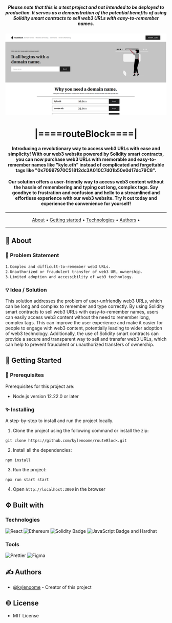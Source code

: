 <p align="center">
	<h5 align="center"> Please note that this is a test project and not intended to be deployed to production. It serves as a demonstration of the 	potential benefits of using Solidity smart contracts to sell web3 URLs with easy-to-remember names. </h5>
	<img alt="Website" src="image/screenshot-2023-02-23_11:30:11.png"> </img>
	<h1 align="center"> |====routeBlock====| </h3>
</p>



<h4 align="center"> Introducing a revolutionary way to access web3 URLs with ease and simplicity! With our web3 website powered by Solidity smart contracts, you can now purchase web3 URLs with memorable and easy-to-remember names like "kyle.eth" instead of complicated and forgettable tags like "0x70997970C51812dc3A010C7d01b50e0d17dc79C8".
    <br>
</h4>

<h4 align="center"> Our solution offers a user-friendly way to access web3 content without the hassle of remembering and typing out long, complex tags. Say goodbye to frustration and confusion and hello to a streamlined and effortless experience with our web3 website. Try it out today and experience the convenience for yourself!
    <br>
</h4>

---

<p align="center">
 <a href="#about">About</a> •
 <a href="#started">Getting started</a> •
 <a href="#built_using">Technologies</a> •
 <a href="#authors">Authors</a> •
</p>

---

## 🧐 About <a name="about"><a/>

### 🧠 Problem Statement <a name = "problem_statement"></a>

    1.Complex and difficult-to-remember web3 URLs.
    2.Unauthorized or fraudulent transfer of web3 URL ownership.
    3.Limited adoption and accessibility of web3 technology.
	
### 💡 Idea / Solution <a name = "idea"></a>

This solution addresses the problem of user-unfriendly web3 URLs, which can be long and complex to remember and type correctly. By using Solidity smart contracts to sell web3 URLs with easy-to-remember names, users can easily access web3 content without the need to remember long, complex tags. This can improve the user experience and make it easier for people to engage with web3 content, potentially leading to wider adoption of web3 technology. Additionally, the use of Solidity smart contracts can provide a secure and transparent way to sell and transfer web3 URLs, which can help to prevent fraudulent or unauthorized transfers of ownership.


## 🏁 Getting Started <a name = "started"></a>

### 🎐 Prerequisites

Prerequisites for this project are:

- Node.js version 12.22.0 or later

### ✨ Installing

A step-by-step to install and run the project locally.

1. Clone the project using the following command or install the zip:

```
git clone https://github.com/kylenoome/routeBlock.git
```

2. Install all the dependencies:

```
npm install
```

3. Run the project:

```
npx run start start
```

4. Open `http://localhost:3000` in the browser

## ⚙ Built with <a name = "built_using"></a>

### Technologies

![React](https://img.shields.io/badge/React-61DAFB?style=for-the-badge&logo=react&logoColor=black)
![Ethereum](https://img.shields.io/badge/Ethereum-3C3C3D?style=for-the-badge&logo=Ethereum&logoColor=white)
![Solidity Badge](https://img.shields.io/badge/Solidity-363636?logo=solidity&logoColor=fff&style=flat-square)
![JavaScript Badge](https://img.shields.io/badge/JavaScript-F7DF1E?logo=javascript&logoColor=000&style=flat-square)
and Hardhat

	
### Tools

![Prettier](https://img.shields.io/badge/Prettier-F7B93E?style=for-the-badge&logo=prettier&logoColor=black)
![Figma](https://img.shields.io/badge/Figma-F24E1E?style=for-the-badge&logo=figma&logoColor=white)

## ✍️ Authors <a name = "authors"></a>

- [@kylenoome](https://github.com/kylenoome) - Creator of this project


## © License

- MIT License
